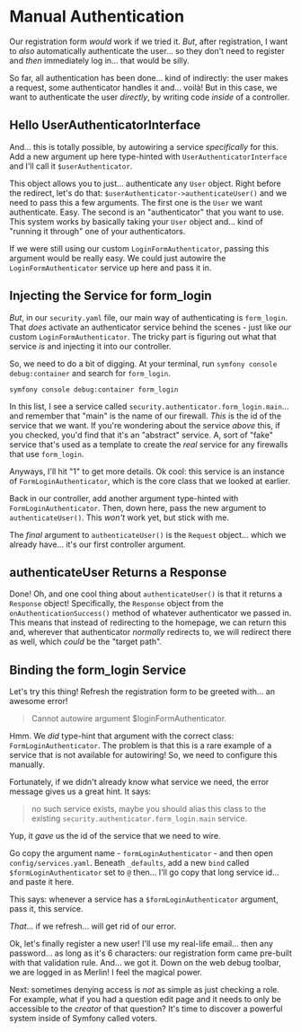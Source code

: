 # Manual Authentication

Our registration form *would* work if we tried it. *But*, after registration, I want
to *also* automatically authenticate the user... so they don't need to register and
*then* immediately log in... that would be silly.

So far, all authentication has been done... kind of indirectly: the user makes a
request, some authenticator handles it and... voilà! But in this case, we want to
authenticate the user *directly*, by writing code *inside* of a controller.

## Hello UserAuthenticatorInterface

And... this is totally possible, by autowiring a service *specifically* for this.
Add a new argument up here type-hinted with `UserAuthenticatorInterface` and I'll
call it `$userAuthenticator`.

This object allows you to just... authenticate any `User` object. Right before the
redirect, let's do that: `$userAuthenticator->authenticateUser()` and we need to
pass this a few arguments. The first one is the `User` we want authenticate. Easy.
The second is an "authenticator" that you want to use. This system works
by basically taking your `User` object and... kind of "running it through" one
of your authenticators.

If we were still using our custom `LoginFormAuthenticator`, passing this argument
would be really easy. We could just autowire the `LoginFormAuthenticator` service
up here and pass it in.

## Injecting the Service for form_login

*But*, in our `security.yaml` file, our main way of authenticating is `form_login`.
That *does* activate an authenticator service behind the scenes - just like *our*
custom `LoginFormAuthenticator`. The tricky part is figuring out what that service
*is* and injecting it into our controller.

So, we need to do a bit of digging. At your terminal, run
`symfony console debug:container` and search for `form_login`.

```terminal-silent
symfony console debug:container form_login
```

In this list, I see a service called `security.authenticator.form_login.main`...
and remember that "main" is the name of our firewall. *This* is the id of the service
that we want. If you're wondering about the service *above* this, if you checked,
you'd find that it's an "abstract" service. A, sort of "fake" service that's
used as a template to create the *real* service for any firewalls that use
`form_login`.

Anyways, I'll hit "1" to get more details. Ok cool: this service is an instance of
`FormLoginAuthenticator`, which is the core class that we looked at earlier.

Back in our controller, add another argument type-hinted with `FormLoginAuthenticator`.
Then, down here, pass the new argument to `authenticateUser()`. This *won't*
work yet, but stick with me.

The *final* argument to `authenticateUser()` is the `Request` object... which we
already have... it's our first controller argument.

## authenticateUser Returns a Response

Done! Oh, and one cool thing about `authenticateUser()` is that it returns a
`Response` object! Specifically, the `Response` object from the
`onAuthenticationSuccess()` method of whatever authenticator we passed in. This
means that instead of redirecting to the homepage, we can return this and, wherever
that authenticator *normally* redirects to, we will redirect there as well, which *could* be the "target path".

## Binding the form_login Service

Let's try this thing! Refresh the registration form to be greeted with... an awesome
error!

> Cannot autowire argument $loginFormAuthenticator.

Hmm. We *did* type-hint that argument with the correct class:
`FormLoginAuthenticator`. The problem is that this is a rare example of a service
that is not available for autowiring! So, we need to configure this manually.

Fortunately, if we didn't already know what service we need, the error message
gives us a great hint. It says:

> no such service exists, maybe you should alias this class to the
> existing `security.authenticator.form_login.main` service.

Yup, it *gave* us the id of the service that we need to wire.

Go copy the argument name - `formLoginAuthenticator` - and then open
`config/services.yaml`. Beneath `_defaults`, add a new `bind` called
`$formLoginAuthenticator` set to `@` then... I'll go copy that long service
id... and paste it here.

This says: whenever a service has a `$formLoginAuthenticator` argument, pass it,
this service.

*That*... if we refresh... will get rid of our error.

Ok, let's finally register a new user! I'll use my real-life email... then any
password... as long as it's 6 characters: our registration form came pre-built
with that validation rule. And... we got it. Down on the web debug toolbar, we
are logged in as Merlin! I feel the magical power.

Next: sometimes denying access is *not* as simple as just checking a role. For
example, what if you had a question edit page and it needs to only be accessible
to the *creator* of that question? It's time to discover a powerful system inside
of Symfony called voters.
